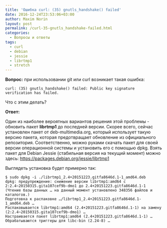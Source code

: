 ```yaml
---
title: 'Ошибка curl: (35) gnutls_handshake() failed'
date: 2016-12-24T23:53:06+03:00
author: Maxim Norin
layout: post
permalink: /curl-35-gnutls_handshake-failed.html
categories:
  - Вопросы и ответы
tags:
  - curl
  - debian
  - jessie
  - librtmp1
  - stretch
---
```

__Вопрос:__ при использовании git или curl возникает такая ошибка:
```
curl: (35) gnutls_handshake() failed: Public key signature verification has failed.
```
Что с этим делать?

__Ответ:__
<!--more-->

Один из наиболее вероятных вариантов решения этой проблемы - обновить пакет __librtmp1__ до последней версии. Скорее всего, сейчас установлен пакет от deb-multimedia.org, который использует такую версию пакета, которая предотвращает обновление из официального репозитория. Соответственно, можно руками скачать пакет для своей версии операционной системы и установить его с помощью dpkg. Взять пакет для Debian Jessie (стабильная версия на текущий момент) можно здесь: https://packages.debian.org/jessie/librtmp1

Выглядеть установка будет примерно так:
```
$ sudo dpkg -i ./librtmp1_2.4+20151223.gitfa8646d.1-1_amd64.deb 
dpkg: предупреждение: снижение версии librtmp1:amd64 с 2:2.4~20150315.gita107cef9b-dmo1 до 2.4+20151223.gitfa8646d.1-1
(Чтение базы данных … на данный момент установлено 348356 файлов и каталогов.)
Подготовка к распаковке …/librtmp1_2.4+20151223.gitfa8646d.1-1_amd64.deb …
Распаковывается librtmp1:amd64 (2.4+20151223.gitfa8646d.1-1) на замену (2:2.4~20150315.gita107cef9b-dmo1) …
Настраивается пакет librtmp1:amd64 (2.4+20151223.gitfa8646d.1-1) …
Обрабатываются триггеры для libc-bin (2.24-8) …
```